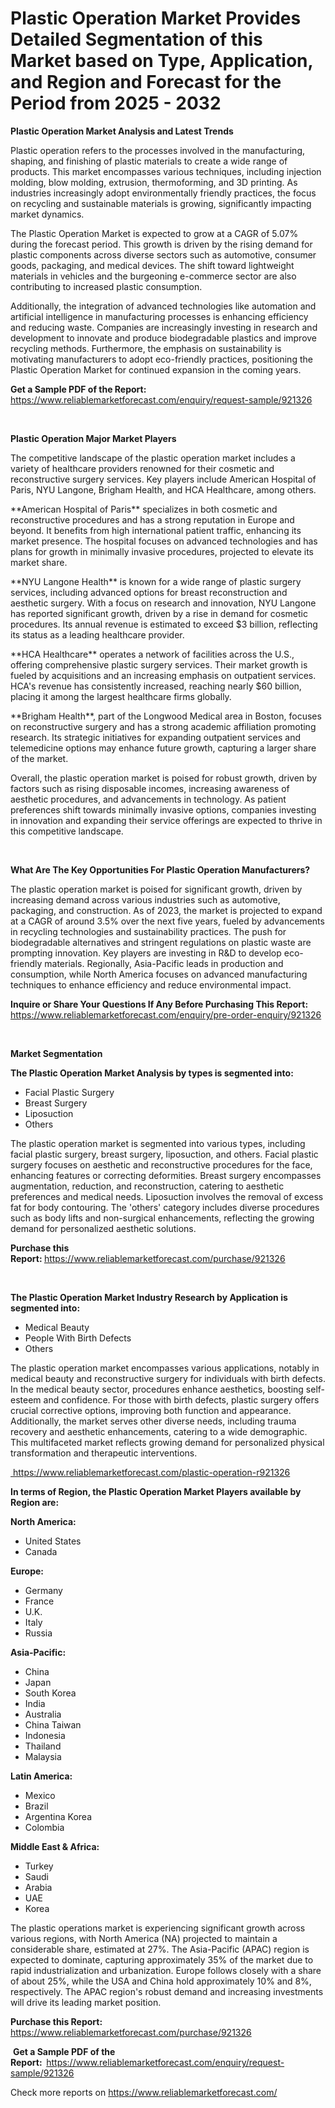 <p><h1>Plastic Operation Market Provides Detailed Segmentation of this Market based on Type, Application, and Region and Forecast for the Period from 2025 - 2032</h1></p><p><strong>Plastic Operation Market Analysis and Latest Trends</strong></p>
<p><p>Plastic operation refers to the processes involved in the manufacturing, shaping, and finishing of plastic materials to create a wide range of products. This market encompasses various techniques, including injection molding, blow molding, extrusion, thermoforming, and 3D printing. As industries increasingly adopt environmentally friendly practices, the focus on recycling and sustainable materials is growing, significantly impacting market dynamics.</p><p>The Plastic Operation Market is expected to grow at a CAGR of 5.07% during the forecast period. This growth is driven by the rising demand for plastic components across diverse sectors such as automotive, consumer goods, packaging, and medical devices. The shift toward lightweight materials in vehicles and the burgeoning e-commerce sector are also contributing to increased plastic consumption.</p><p>Additionally, the integration of advanced technologies like automation and artificial intelligence in manufacturing processes is enhancing efficiency and reducing waste. Companies are increasingly investing in research and development to innovate and produce biodegradable plastics and improve recycling methods. Furthermore, the emphasis on sustainability is motivating manufacturers to adopt eco-friendly practices, positioning the Plastic Operation Market for continued expansion in the coming years.</p></p>
<p><strong>Get a Sample PDF of the Report:&nbsp;</strong> <a href="https://www.reliablemarketforecast.com/enquiry/request-sample/921326?utm_campaign=2730&utm_medium=2&utm_source=Github&utm_content=ia&utm_term=05032025&utm_id=plastic-operation">https://www.reliablemarketforecast.com/enquiry/request-sample/921326</a></p>
<p>&nbsp;</p>
<p><strong>Plastic Operation Major Market Players</strong></p>
<p><p>The competitive landscape of the plastic operation market includes a variety of healthcare providers renowned for their cosmetic and reconstructive surgery services. Key players include American Hospital of Paris, NYU Langone, Brigham Health, and HCA Healthcare, among others.</p><p>**American Hospital of Paris** specializes in both cosmetic and reconstructive procedures and has a strong reputation in Europe and beyond. It benefits from high international patient traffic, enhancing its market presence. The hospital focuses on advanced technologies and has plans for growth in minimally invasive procedures, projected to elevate its market share.</p><p>**NYU Langone Health** is known for a wide range of plastic surgery services, including advanced options for breast reconstruction and aesthetic surgery. With a focus on research and innovation, NYU Langone has reported significant growth, driven by a rise in demand for cosmetic procedures. Its annual revenue is estimated to exceed $3 billion, reflecting its status as a leading healthcare provider.</p><p>**HCA Healthcare** operates a network of facilities across the U.S., offering comprehensive plastic surgery services. Their market growth is fueled by acquisitions and an increasing emphasis on outpatient services. HCA's revenue has consistently increased, reaching nearly $60 billion, placing it among the largest healthcare firms globally.</p><p>**Brigham Health**, part of the Longwood Medical area in Boston, focuses on reconstructive surgery and has a strong academic affiliation promoting research. Its strategic initiatives for expanding outpatient services and telemedicine options may enhance future growth, capturing a larger share of the market.</p><p>Overall, the plastic operation market is poised for robust growth, driven by factors such as rising disposable incomes, increasing awareness of aesthetic procedures, and advancements in technology. As patient preferences shift towards minimally invasive options, companies investing in innovation and expanding their service offerings are expected to thrive in this competitive landscape.</p></p>
<p>&nbsp;</p>
<p><strong>What Are The Key Opportunities For Plastic Operation Manufacturers?</strong></p>
<p><p>The plastic operation market is poised for significant growth, driven by increasing demand across various industries such as automotive, packaging, and construction. As of 2023, the market is projected to expand at a CAGR of around 3.5% over the next five years, fueled by advancements in recycling technologies and sustainability practices. The push for biodegradable alternatives and stringent regulations on plastic waste are prompting innovation. Key players are investing in R&D to develop eco-friendly materials. Regionally, Asia-Pacific leads in production and consumption, while North America focuses on advanced manufacturing techniques to enhance efficiency and reduce environmental impact.</p></p>
<p><strong>Inquire or Share Your Questions If Any Before Purchasing This Report:</strong> <a href="https://www.reliablemarketforecast.com/enquiry/pre-order-enquiry/921326?utm_campaign=2730&utm_medium=2&utm_source=Github&utm_content=ia&utm_term=05032025&utm_id=plastic-operation">https://www.reliablemarketforecast.com/enquiry/pre-order-enquiry/921326</a></p>
<p>&nbsp;</p>
<p><strong>Market Segmentation</strong></p>
<p><strong>The Plastic Operation Market Analysis by types is segmented into:</strong></p>
<p><ul><li>Facial Plastic Surgery</li><li>Breast Surgery</li><li>Liposuction</li><li>Others</li></ul></p>
<p><p>The plastic operation market is segmented into various types, including facial plastic surgery, breast surgery, liposuction, and others. Facial plastic surgery focuses on aesthetic and reconstructive procedures for the face, enhancing features or correcting deformities. Breast surgery encompasses augmentation, reduction, and reconstruction, catering to aesthetic preferences and medical needs. Liposuction involves the removal of excess fat for body contouring. The 'others' category includes diverse procedures such as body lifts and non-surgical enhancements, reflecting the growing demand for personalized aesthetic solutions.</p></p>
<p><strong>Purchase this Report:&nbsp;</strong><a href="https://www.reliablemarketforecast.com/purchase/921326?utm_campaign=2730&utm_medium=2&utm_source=Github&utm_content=ia&utm_term=05032025&utm_id=plastic-operation">https://www.reliablemarketforecast.com/purchase/921326</a></p>
<p>&nbsp;</p>
<p><strong>The Plastic Operation Market Industry Research by Application is segmented into:</strong></p>
<p><ul><li>Medical Beauty</li><li>People With Birth Defects</li><li>Others</li></ul></p>
<p><p>The plastic operation market encompasses various applications, notably in medical beauty and reconstructive surgery for individuals with birth defects. In the medical beauty sector, procedures enhance aesthetics, boosting self-esteem and confidence. For those with birth defects, plastic surgery offers crucial corrective options, improving both function and appearance. Additionally, the market serves other diverse needs, including trauma recovery and aesthetic enhancements, catering to a wide demographic. This multifaceted market reflects growing demand for personalized physical transformation and therapeutic interventions.</p></p>
<p><a href="https://www.reliablemarketforecast.com/plastic-operation-r921326?utm_campaign=2730&utm_medium=2&utm_source=Github&utm_content=ia&utm_term=05032025&utm_id=plastic-operation">&nbsp;https://www.reliablemarketforecast.com/plastic-operation-r921326</a></p>
<p><strong>In terms of Region, the Plastic Operation Market Players available by Region are:</strong></p>
<p>
    <p> <strong> North America: </strong>
        <ul>
            <li>United States</li>
            <li>Canada</li>
        </ul>
        </p> 
    <p> <strong> Europe: </strong>
        <ul>
            <li>Germany</li>
            <li>France</li>
            <li>U.K.</li>
            <li>Italy</li>
            <li>Russia</li>
        </ul>
        </p> 
    <p> <strong> Asia-Pacific: </strong>
        <ul>
            <li>China</li>
            <li>Japan</li>
            <li>South Korea</li>
            <li>India</li>
            <li>Australia</li>
            <li>China Taiwan</li>
            <li>Indonesia</li>
            <li>Thailand</li>
            <li>Malaysia</li>
        </ul>
        </p> 
    <p> <strong> Latin America: </strong>
        <ul>
            <li>Mexico</li>
            <li>Brazil</li>
            <li>Argentina Korea</li>
            <li>Colombia</li>
        </ul>
        </p> 
    <p> <strong> Middle East & Africa: </strong>
        <ul>
            <li>Turkey</li>
            <li>Saudi</li>
            <li>Arabia</li>
            <li>UAE</li>
            <li>Korea</li>
        </ul>
    </p>
    </p>
<p><p>The plastic operations market is experiencing significant growth across various regions, with North America (NA) projected to maintain a considerable share, estimated at 27%. The Asia-Pacific (APAC) region is expected to dominate, capturing approximately 35% of the market due to rapid industrialization and urbanization. Europe follows closely with a share of about 25%, while the USA and China hold approximately 10% and 8%, respectively. The APAC region's robust demand and increasing investments will drive its leading market position.</p></p>
<p><strong>Purchase this Report: </strong><a href="https://www.reliablemarketforecast.com/purchase/921326?utm_campaign=2730&utm_medium=2&utm_source=Github&utm_content=ia&utm_term=05032025&utm_id=plastic-operation">https://www.reliablemarketforecast.com/purchase/921326</a></p>
<p>&nbsp;<strong>Get a Sample PDF of the Report:&nbsp;&nbsp;</strong><a href="https://www.reliablemarketforecast.com/enquiry/request-sample/921326?utm_campaign=2730&utm_medium=2&utm_source=Github&utm_content=ia&utm_term=05032025&utm_id=plastic-operation">https://www.reliablemarketforecast.com/enquiry/request-sample/921326</a></p>
<p><strong></strong></p>
<p>Check more reports on <a href="https://www.reliablemarketforecast.com/?utm_campaign=2730&utm_medium=2&utm_source=Github&utm_content=ia&utm_term=05032025&utm_id=plastic-operation">https://www.reliablemarketforecast.com/</a></p>